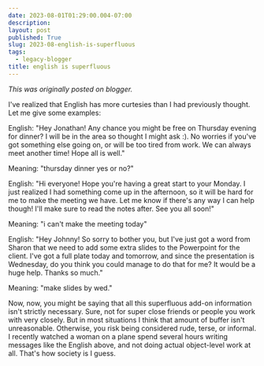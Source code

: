 ```yaml
---
date: 2023-08-01T01:29:00.004-07:00
description: 
layout: post
published: True
slug: 2023-08-english-is-superfluous
tags:
  - legacy-blogger
title: english is superfluous
---
```


*This was originally posted on blogger.*

I've realized that English has more curtesies than I had previously thought. Let me give some examples:

English: "Hey Jonathan! Any chance you might be free on Thursday evening for dinner? I will be in the area so thought I might ask :). No worries if you've got something else going on, or will be too tired from work. We can always meet another time! Hope all is well."

Meaning: "thursday dinner yes or no?"

English: "Hi everyone! Hope you're having a great start to your Monday. I just realized I had something come up in the afternoon, so it will be hard for me to make the meeting we have. Let me know if there's any way I can help though! I'll make sure to read the notes after. See you all soon!"

Meaning: "i can't make the meeting today"

English: "Hey Johnny! So sorry to bother you, but I've just got a word from Sharon that we need to add some extra slides to the Powerpoint for the client. I've got a full plate today and tomorrow, and since the presentation is Wednesday, do you think you could manage to do that for me? It would be a huge help. Thanks so much."  


Meaning: "make slides by wed."  


Now, now, you might be saying that all this superfluous add-on information isn't strictly necessary. Sure, not for super close friends or people you work with very closely. But in most situations I think that amount of buffer isn't unreasonable. Otherwise, you risk being considered rude, terse, or informal. I recently watched a woman on a plane spend several hours writing messages like the English above, and not doing actual object-level work at all. That's how society is I guess.  


